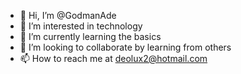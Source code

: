 - 👋 Hi, I’m @GodmanAde
- 👀 I’m interested in technology
- 🌱 I’m currently learning the basics
- 💞️ I’m looking to collaborate by learning from others
- 📫 How to reach me at deolux2@hotmail.com

<!---
GodmanAde/GodmanAde is a ✨ special ✨ repository because its `README.md` (this file) appears on your GitHub profile.
You can click the Preview link to take a look at your changes.
--->
